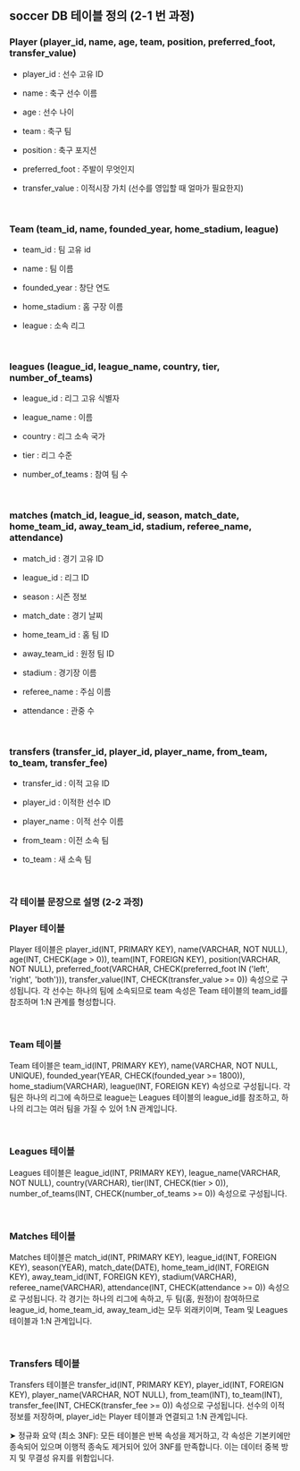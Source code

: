 ## soccer DB 테이블 정의 (2-1 번 과정)

### Player (player_id, name, age, team, position, preferred_foot, transfer_value)

- player_id : 선수 고유 ID
  
- name : 축구 선수 이름

- age : 선수 나이

- team : 축구 팀

- position : 축구 포지션

- preferred_foot : 주발이 무엇인지

- transfer_value : 이적시장 가치 (선수를 영입할 때 얼마가 필요한지)

<br/>

### Team (team_id, name, founded_year, home_stadium, league)

- team_id : 팀 고유 id

- name : 팀 이름

- founded_year : 창단 연도

- home_stadium : 홈 구장 이름 

- league : 소속 리그

<br/>

### leagues (league_id, league_name, country, tier, number_of_teams)

- league_id : 리그 고유 식별자

- league_name : 이름

- country : 리그 소속 국가

- tier : 리그 수준

- number_of_teams : 참여 팀 수

<br/>

### matches (match_id, league_id, season, match_date, home_team_id, away_team_id, stadium, referee_name, attendance)

- match_id : 경기 고유 ID 

- league_id : 리그 ID

- season : 시즌 정보

- match_date : 경기 날찌

- home_team_id : 홈 팀 ID

- away_team_id : 원정 팀 ID

- stadium : 경기장 이름

- referee_name : 주심 이름

- attendance : 관중 수

<br/>

### transfers (transfer_id, player_id, player_name, from_team, to_team, transfer_fee)

- transfer_id : 이적 고유 ID

- player_id :  이적한 선수 ID

- player_name : 이적 선수 이름

- from_team : 이전 소속 팀 

- to_team : 새 소속 팀 

<br/>

### 각 테이블 문장으로 설명 (2-2 과정)

### Player 테이블

Player 테이블은 player_id(INT, PRIMARY KEY), name(VARCHAR, NOT NULL), age(INT, CHECK(age > 0)), team(INT, FOREIGN KEY), position(VARCHAR, NOT NULL), preferred_foot(VARCHAR, CHECK(preferred_foot IN ('left', 'right', 'both'))), transfer_value(INT, CHECK(transfer_value >= 0)) 속성으로 구성됩니다.
각 선수는 하나의 팀에 소속되므로 team 속성은 Team 테이블의 team_id를 참조하며 1:N 관계를 형성합니다.

<br/>

### Team 테이블

Team 테이블은 team_id(INT, PRIMARY KEY), name(VARCHAR, NOT NULL, UNIQUE), founded_year(YEAR, CHECK(founded_year >= 1800)), home_stadium(VARCHAR), league(INT, FOREIGN KEY) 속성으로 구성됩니다.
각 팀은 하나의 리그에 속하므로 league는 Leagues 테이블의 league_id를 참조하고, 하나의 리그는 여러 팀을 가질 수 있어 1:N 관계입니다.

<br/>

### Leagues 테이블

Leagues 테이블은 league_id(INT, PRIMARY KEY), league_name(VARCHAR, NOT NULL), country(VARCHAR), tier(INT, CHECK(tier > 0)), number_of_teams(INT, CHECK(number_of_teams >= 0)) 속성으로 구성됩니다.

<br/>

### Matches 테이블

Matches 테이블은 match_id(INT, PRIMARY KEY), league_id(INT, FOREIGN KEY), season(YEAR), match_date(DATE), home_team_id(INT, FOREIGN KEY), away_team_id(INT, FOREIGN KEY), stadium(VARCHAR), referee_name(VARCHAR), attendance(INT, CHECK(attendance >= 0)) 속성으로 구성됩니다.
각 경기는 하나의 리그에 속하고, 두 팀(홈, 원정)이 참여하므로 league_id, home_team_id, away_team_id는 모두 외래키이며, Team 및 Leagues 테이블과 1:N 관계입니다.

<br/>

### Transfers 테이블

Transfers 테이블은 transfer_id(INT, PRIMARY KEY), player_id(INT, FOREIGN KEY), player_name(VARCHAR, NOT NULL), from_team(INT), to_team(INT), transfer_fee(INT, CHECK(transfer_fee >= 0)) 속성으로 구성됩니다.
선수의 이적 정보를 저장하며, player_id는 Player 테이블과 연결되고 1:N 관계입니다.

➤ 정규화 요약 (최소 3NF): 모든 테이블은 반복 속성을 제거하고, 각 속성은 기본키에만 종속되어 있으며 이행적 종속도 제거되어 있어 3NF를 만족합니다. 이는 데이터 중복 방지 및 무결성 유지를 위함입니다.



















































